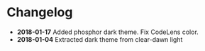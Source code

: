 # Changelog

* **2018-01-17** Added phosphor dark theme. Fix CodeLens color.
* **2018-01-04** Extracted dark theme from clear-dawn light